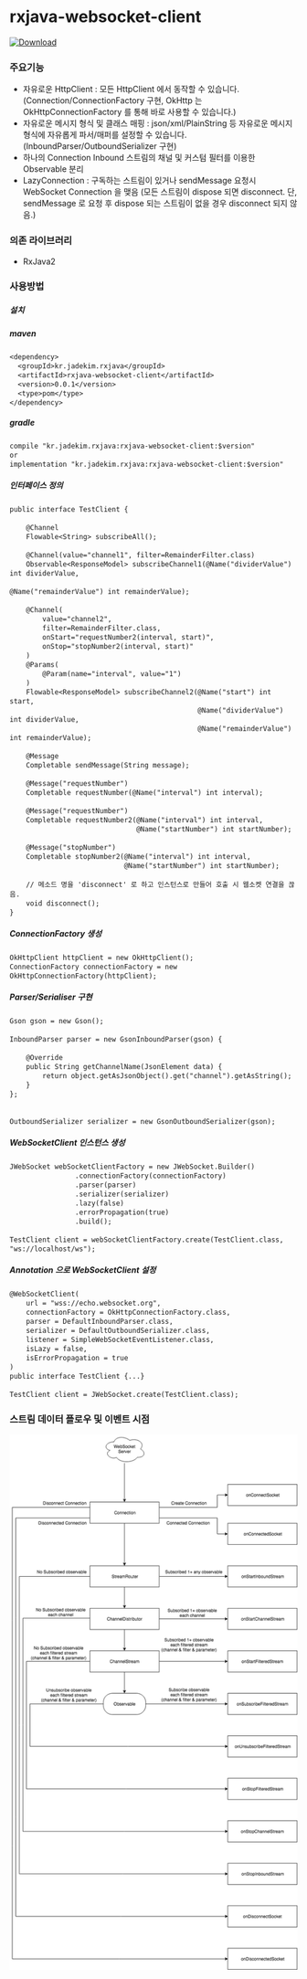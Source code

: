 # rxjava-websocket-client
[ ![Download](https://api.bintray.com/packages/jdekim43/maven/rxjava-websocket-client/images/download.svg?version=0.0.1) ](https://bintray.com/jdekim43/maven/rxjava-websocket-client/0.0.1/link)


### 주요기능
* 자유로운 HttpClient : 모든 HttpClient 에서 동작할 수 있습니다. (Connection/ConnectionFactory 구현, OkHttp 는 OkHttpConnectionFactory 를 통해 바로 사용할 수 있습니다.)
* 자유로운 메시지 형식 및 클래스 매핑 : json/xml/PlainString 등 자유로운 메시지 형식에 자유롭게 파서/매퍼를 설정할 수 있습니다. (InboundParser/OutboundSerializer 구현)
* 하나의 Connection Inbound 스트림의 채널 및 커스텀 필터를 이용한 Observable 분리
* LazyConnection : 구독하는 스트림이 있거나 sendMessage 요청시 WebSocket Connection 을 맺음 (모든 스트림이 dispose 되면 disconnect. 단, sendMessage 로 요청 후 dispose 되는 스트림이 없을 경우 disconnect 되지 않음.)


### 의존 라이브러리
*  RxJava2


### 사용방법
##### 설치
##### maven
```
<dependency>
  <groupId>kr.jadekim.rxjava</groupId>
  <artifactId>rxjava-websocket-client</artifactId>
  <version>0.0.1</version>
  <type>pom</type>
</dependency>
```
##### gradle
```
compile "kr.jadekim.rxjava:rxjava-websocket-client:$version"
or
implementation "kr.jadekim.rxjava:rxjava-websocket-client:$version"
```

##### 인터페이스 정의
```
public interface TestClient {
    
    @Channel
    Flowable<String> subscribeAll();
    
    @Channel(value="channel1", filter=RemainderFilter.class)
    Observable<ResponseModel> subscribeChannel1(@Name("dividerValue") int dividerValue,
                                                @Name("remainderValue") int remainderValue);
    
    @Channel(
        value="channel2",
        filter=RemainderFilter.class,
        onStart="requestNumber2(interval, start)",
        onStop="stopNumber2(interval, start)"
    )
    @Params(
        @Param(name="interval", value="1")
    )
    Flowable<ResponseModel> subscribeChannel2(@Name("start") int start,
                                              @Name("dividerValue") int dividerValue,
                                              @Name("remainderValue") int remainderValue);
    
    @Message
    Completable sendMessage(String message);
    
    @Message("requestNumber")
    Completable requestNumber(@Name("interval") int interval);
    
    @Message("requestNumber")
    Completable requestNumber2(@Name("interval") int interval,
                               @Name("startNumber") int startNumber);
    
    @Message("stopNumber")
    Completable stopNumber2(@Name("interval") int interval,
                            @Name("startNumber") int startNumber);
    
    // 메소드 명을 'disconnect' 로 하고 인스턴스로 만들어 호출 시 웹소켓 연결을 끊음.
    void disconnect();
}
```

##### ConnectionFactory 생성
```
OkHttpClient httpClient = new OkHttpClient();
ConnectionFactory connectionFactory = new OkHttpConnectionFactory(httpClient);
```

##### Parser/Serialiser 구현
```
Gson gson = new Gson();

InboundParser parser = new GsonInboundParser(gson) {

    @Override
    public String getChannelName(JsonElement data) {
        return object.getAsJsonObject().get("channel").getAsString(); 
    }
};


OutboundSerializer serializer = new GsonOutboundSerializer(gson);
```

##### WebSocketClient 인스턴스 생성
```
JWebSocket webSocketClientFactory = new JWebSocket.Builder()
                .connectionFactory(connectionFactory)
                .parser(parser)
                .serializer(serializer)
                .lazy(false)
                .errorPropagation(true)
                .build();
                
TestClient client = webSocketClientFactory.create(TestClient.class, "ws://localhost/ws");
```

##### Annotation 으로 WebSocketClient 설정
```
@WebSocketClient(
    url = "wss://echo.websocket.org",
    connectionFactory = OkHttpConnectionFactory.class,
    parser = DefaultInboundParser.class,
    serializer = DefaultOutboundSerializer.class,
    listener = SimpleWebSocketEventListener.class,
    isLazy = false,
    isErrorPropagation = true
)
public interface TestClient {...}

TestClient client = JWebSocket.create(TestClient.class);
```


### 스트림 데이터 플로우 및 이벤트 시점
![DataFlow](./data-flow.png?raw=true "DataFlow")
